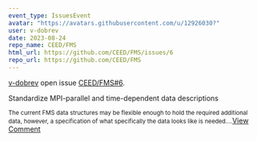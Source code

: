 ```yaml
---
event_type: IssuesEvent
avatar: "https://avatars.githubusercontent.com/u/12926030?"
user: v-dobrev
date: 2023-08-24
repo_name: CEED/FMS
html_url: https://github.com/CEED/FMS/issues/6
repo_url: https://github.com/CEED/FMS
---
```


<a href='https://github.com/v-dobrev' target='_blank'>v-dobrev</a> open issue <a href='https://github.com/CEED/FMS/issues/6' target='_blank'>CEED/FMS#6</a>.

<p>Standardize MPI-parallel and time-dependent data descriptions</p><small>The current FMS data structures may be flexible enough to hold the required additional data, however, a specification of what specifically the data looks like is needed....</small><a href='https://github.com/CEED/FMS/issues/6' target='_blank'>View Comment</a>